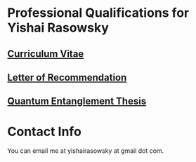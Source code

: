 # Professional Qualifications for Yishai Rasowsky
## [Curriculum Vitae](cv.pdf)
## [Letter of Recommendation](letter_of_recommendation.pdf)
## [Quantum Entanglement Thesis](thesis.pdf)

# Contact Info
You can email me at yishairasowsky at gmail dot com.
	
